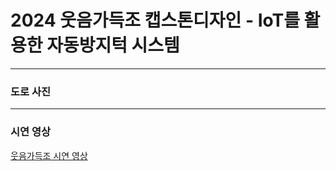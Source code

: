 # 2024 웃음가득조 캡스톤디자인 - IoT를 활용한 자동방지턱 시스템

---
### 도로 사진




---
### 시연 영상
[웃음가득조 시연 영상](http://naver.me/FY3zYbeS)
